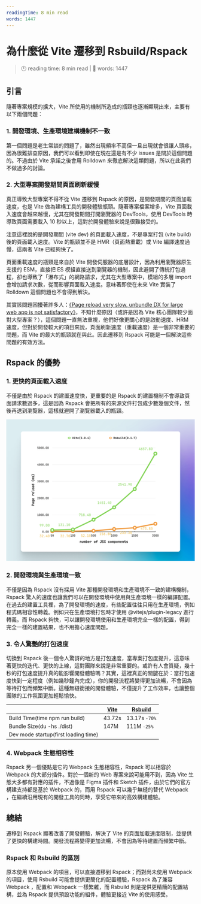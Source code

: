 ```yaml
---
readingTime: 8 min read
words: 1447
---
```

# 為什麼從 Vite 遷移到 Rsbuild/Rspack
<!-- READING-TIME:START -->
>  🕛 reading time: 8 min read | 🔖 words: 1447
<!-- READING-TIME:END -->

## 引言

隨著專案規模的擴大，Vite 所使用的機制所造成的瓶頸也逐漸顯現出來，主要有以下兩個問題：

### 1. 開發環境、生產環境建構機制不一致

第一個問題是老生常談的問題了，雖然出現頻率不高但一旦出現就會很讓人頭疼，因為很難排查原因，我們可以看到即使在現在還是有不少 issues 是關於這個問題的。不過由於 Vite 承諾之後會用 Rolldown 來徹底解決這類問題，所以在此我們不做過多的討論。

### 2. 大型專案開發期間頁面刷新緩慢

真正導致大型專案不得不從 Vite 遷移到 Rspack 的原因，是開發期間的頁面加載速度，也是 Vite 做為建構工具的開發體驗瓶頸。隨著專案檔案增多，Vite 頁面載入速度會越來越慢，尤其在開發期間打開瀏覽器的 DevTools，使用 DevTools 時導致頁面需要載入 10 秒以上，這對於開發體驗來說是很難接受的。

注意這裡說的是開發期間 (vite dev) 的頁面載入速度，不是專案打包 (vite build) 後的頁面載入速度。Vite 的瓶頸並不是 HMR（頁面熱重載）或 Vite 編譯速度過慢，這兩者 Vite 已經夠快了。

頁面重載速度的瓶頸是來自於 Vite 開發伺服器的底層設計，因為利用瀏覽器原生支援的 ESM，直接把 ES 模組直接送到瀏覽器的機制，因此避開了傳統打包過程，卻也導致了「瀑布式」的網路請求，尤其在大型專案中，模組的多層 import 會增加請求次數，從而影響頁面載入速度。意味著即使在未來 Vite 實裝了 Rolldown 這個問題也不會得到解決。

其實該問題困擾著許多人：[《Page reload very slow, unbundle DX for large web app is not satisfactory》](https://github.com/vitejs/vite/discussions/13697)，不知什麼原因（或許是因為 Vite 核心團隊較少面對大型專案？），這個問題一直無法重視，他們好像更關心的是啟動速度、HRM 速度，但對於開發較大的項目來說，頁面刷新速度（重載速度）是一個非常重要的問題，而 Vite 的最大的瓶頸就在與此。因此遷移到 Rspack 可能是一個解決這些問題的有效方法。

## Rspack 的優勢

### 1. 更快的頁面載入速度

不僅是由於 Rspack 的建置速度快，更重要的是 Rspack 的建置機制不會導致頁面請求數過多，這是因為 Rspack 會把所有的來源文件打包成少數幾個文件，然後再送到瀏覽器，這樣就避開了瀏覽器載入的瓶頸。

![page reload time compare for vite and rsbuild](/image/page-reload-time-vite-vs-rsbuild.png)

### 2. 開發環境與生產環境一致

不僅是因為 Rspack 沒有採用 Vite 那種開發環境和生產環境不一致的建構機制，Rspack 驚人的速度也讓我們可以在開發環境中使用與生產環境一樣的編譯配置。在過去的建置工具裡，為了開發環境的速度，有些配置往往只用在生產環境，例如程式碼相容性轉義。例如只在生產環境打包時才使用 @vitejs/plugin-legacy 進行轉義。而 Rspack 夠快，可以讓開發環境使用和生產環境完全一樣的配置，得到完全一樣的建置結果，也不用擔心速度問題。

### 3. 令人驚艷的打包速度

切換到 Rspack 後一個令人驚訝的地方是打包速度，當專案打包度提升，這意味著更快的迭代、更快的上線，這對團隊來說是非常重要的。或許有人會質疑，幾十秒的打包速度提升真的能影響開發體驗嗎？其實，這裡真正的關鍵在於：當打包速度快到一定程度（例如幾秒鐘內完成），你的開發流程將變得更加流暢，不會因為等待打包而頻繁中斷。這種無縫銜接的開發體驗，不僅提升了工作效率，也讓整個團隊的工作氛圍更加輕鬆愉快。

|                                      | [Vite](https://vitejs.dev/) | [Rsbuild](https://rsbuild.dev/) |
| ------------------------------------ | --------------------------- | ------------------------------- |
| Build Time(time npm run build)       | 43.72s                      | 13.17s `-70%`                   |
| Bundle Size(du -hs ./dist)           | 147M                        | 111M `-25%`                     |
| Dev mode startup(first loading time) |                             |                                 |

### 4. Webpack 生態相容性

Rspack 另一個優點是它的 Webpack 生態相容性，Rspack 可以相容於 Webpack 的大部分插件。對於一個新的 Web 專案來說可能用不到，因為 Vite 生態大多都有對應的插件，不過像是 Figma 插件和 Sketch 插件，由於它們的官方構建支持都是基於 Webpack 的，而用 Rspack 可以幾乎無縫的替代 Webpack ，在繼續沿用現有的開發工具的同時，享受它帶來的高效構建體驗。

## 總結

遷移到 Rspack 顯著改善了開發體驗，解決了 Vite 的頁面加載速度限制，並提供了更快的構建時間。開發流程將變得更加流暢，不會因為等待建置而頻繁中斷。

### Rspack 和 Rsbuild 的區別

原本使用 Webpack 的項目，可以直接遷移到 Rspack；而對尚未使用 Webpack 的項目，使用 Rsbuild 可能會提供更簡化的配置體驗，Rspack 為了兼容 Webpack ，配置和 Webpack 一樣繁雜，而 Rsbuild 則是提供更精簡的配置結構，並為 Rspack 提供預設功能的組件，體驗更接近 Vite 的使用感受。
